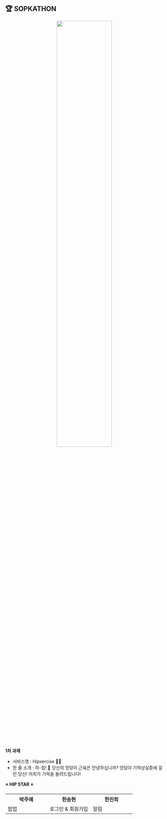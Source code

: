 


## 🏆 SOPKATHON

<p align="center">
  <img src="https://user-images.githubusercontent.com/58849278/119229433-0b3a9380-bb53-11eb-8b8c-e15c6b0aae08.png" width =59%/>
  </p>

**1차 과제**

 - 서비스명 : Hipxercise 🏃🏻
 - 한 줄 소개 : 하-힙! :wave: 당신의 엉덩이 근육은 안녕하십니까? 엉덩이 기억상실증에 걸린 당신! 저희가 기억을 돌려드립니다!

**:star: HIP STAR :star:**
<table align="center" style = "table-layout: auto; width: 100%; table-layout: fixed;">
  <colgroup>
    <col style="width:33%"/>
    <col style="width:34%"/>
    <col style="width:33%"/>
  </colgroup>
  <th align="center">박주예</th>
  <th align="center">한승현</th>
  <th align="center">한진희</th>
   <tr>
    <td>
    팝업 
    </td>
    <td>
    로그인 & 회원가입 <br>
    </td>
    <td>
알림 
    </td>
  </tr>
